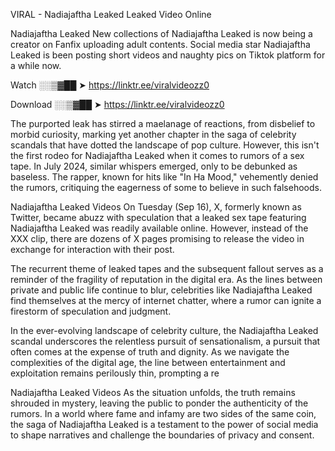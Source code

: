 VIRAL - Nadiajaftha Leaked Leaked Video Online

Nadiajaftha Leaked New collections of Nadiajaftha Leaked is now being a creator on Fanfix uploading adult contents. Social media star Nadiajaftha Leaked is been posting short videos and naughty pics on Tiktok platform for a while now.

Watch ░░▒▓██ ➤ https://linktr.ee/viralvideozz0

Download ░░▒▓██ ➤ https://linktr.ee/viralvideozz0

The purported leak has stirred a maelanage of reactions, from disbelief to morbid curiosity, marking yet another chapter in the saga of celebrity scandals that have dotted the landscape of pop culture. However, this isn't the first rodeo for Nadiajaftha Leaked when it comes to rumors of a sex tape. In July 2024, similar whispers emerged, only to be debunked as baseless. The rapper, known for hits like "In Ha Mood," vehemently denied the rumors, critiquing the eagerness of some to believe in such falsehoods.

Nadiajaftha Leaked Videos
On Tuesday (Sep 16), X, formerly known as Twitter, became abuzz with speculation that a leaked sex tape featuring Nadiajaftha Leaked was readily available online. However, instead of the XXX clip, there are dozens of X pages promising to release the video in exchange for interaction with their post.

The recurrent theme of leaked tapes and the subsequent fallout serves as a reminder of the fragility of reputation in the digital era. As the lines between private and public life continue to blur, celebrities like Nadiajaftha Leaked find themselves at the mercy of internet chatter, where a rumor can ignite a firestorm of speculation and judgment.

In the ever-evolving landscape of celebrity culture, the Nadiajaftha Leaked scandal underscores the relentless pursuit of sensationalism, a pursuit that often comes at the expense of truth and dignity. As we navigate the complexities of the digital age, the line between entertainment and exploitation remains perilously thin, prompting a re

Nadiajaftha Leaked Videos
As the situation unfolds, the truth remains shrouded in mystery, leaving the public to ponder the authenticity of the rumors. In a world where fame and infamy are two sides of the same coin, the saga of Nadiajaftha Leaked is a testament to the power of social media to shape narratives and challenge the boundaries of privacy and consent.